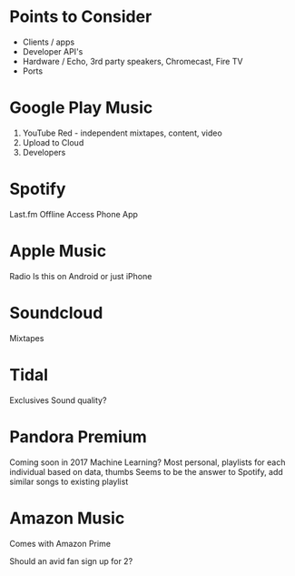 # Points to Consider

* Clients / apps
* Developer API's
* Hardware / Echo, 3rd party speakers, Chromecast, Fire TV
* Ports

# Google Play Music

1. YouTube Red - independent mixtapes, content, video
1. Upload to Cloud
1. Developers

# Spotify

Last.fm
Offline Access
Phone App

# Apple Music

Radio 
Is this on Android or just iPhone

# Soundcloud

Mixtapes

# Tidal

Exclusives
Sound quality?

# Pandora Premium

Coming soon in 2017
Machine Learning? Most personal, playlists for each individual based on data, thumbs
Seems to be the answer to Spotify, add similar songs to existing playlist

# Amazon Music
Comes with Amazon Prime

Should an avid fan sign up for 2?


